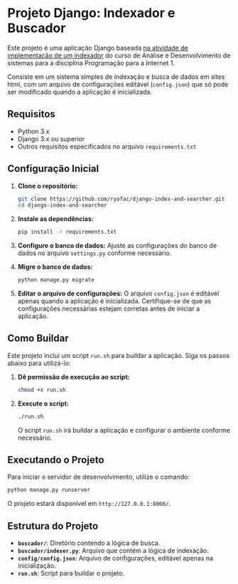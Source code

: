 # Projeto Django: Indexador e Buscador

Este projeto é uma aplicação Django baseada [na atividade de implementação de um indexador](https://github.com/ryofac/patro-search) do curso de Análise e Desenvolvimento de sistemas para a disciplina Programação para a Internet 1.

Consiste em um sistema simples de indexação e busca de dados em sites html, com um arquivo de configurações editável (`config.json`) que só pode ser modificado quando a aplicação é inicializada.

## Requisitos

- Python 3.x
- Django 3.x ou superior
- Outros requisitos especificados no arquivo `requirements.txt`

## Configuração Inicial

1. **Clone o repositório:**
   ```bash
   git clone https://github.com/ryofac/django-index-and-searcher.git
   cd django-index-and-searcher
   ```

2. **Instale as dependências:**
   ```bash
   pip install -r requirements.txt
   ```

3. **Configure o banco de dados:**
   Ajuste as configurações do banco de dados no arquivo `settings.py` conforme necessário.

4. **Migre o banco de dados:**
   ```bash
   python manage.py migrate
   ```

5. **Editar o arquivo de configurações:**
   O arquivo `config.json` é editável apenas quando a aplicação é inicializada. Certifique-se de que as configurações necessárias estejam corretas antes de iniciar a aplicação.

## Como Buildar

Este projeto inclui um script `run.sh` para buildar a aplicação. Siga os passos abaixo para utilizá-lo:

1. **Dê permissão de execução ao script:**
   ```bash
   chmod +x run.sh
   ```

2. **Execute o script:**
   ```bash
   ./run.sh
   ```

   O script `run.sh` irá buildar a aplicação e configurar o ambiente conforme necessário.

## Executando o Projeto

Para iniciar o servidor de desenvolvimento, utilize o comando:

```bash
python manage.py runserver
```

O projeto estará disponível em `http://127.0.0.1:8000/`.

## Estrutura do Projeto
- **`buscador/`**: Diretório contendo a lógica de busca.
- **`buscador/indexer.py`**: Arquivo que contém a lógica de indexação.
- **`config/config.json`**: Arquivo de configurações, editável apenas na inicialização.
- **`run.sh`**: Script para buildar o projeto.
